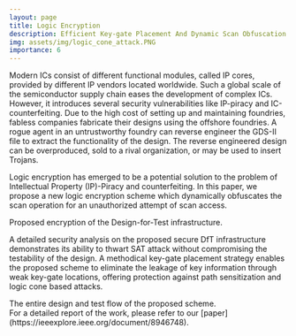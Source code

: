 ```yaml
---
layout: page
title: Logic Encryption
description: Efficient Key-gate Placement And Dynamic Scan Obfuscation Towards Robust Logic Encryption
img: assets/img/logic_cone_attack.PNG
importance: 6
---
```

Modern ICs consist of different functional modules, called IP cores, provided by different IP vendors located worldwide.
Such a global scale of the semiconductor supply chain eases the development of complex ICs. However, it introduces several
security vulnerabilities like IP-piracy and IC-counterfeiting. Due to the high cost of setting up and maintaining
foundries, fabless companies fabricate their designs using the offshore foundries. A rogue agent in an untrustworthy
foundry can reverse engineer the GDS-II file to extract the functionality of the design. The reverse engineered design
can be overproduced, sold to a rival organization, or may be used to insert Trojans.

Logic encryption has emerged to be a potential solution to the problem of Intellectual Property (IP)-Piracy and
counterfeiting. In this paper, we propose a new logic encryption scheme which dynamically obfuscates the scan operation for
an unauthorized attempt of scan access. 
<div class="row">
    <div class="col-sm mt-3 mt-md-0">
        <img class="img-fluid rounded z-depth-1" src="{{ 'assets/img/proposed_encryption.PNG' | relative_url }}" alt="" title="example image"/>
    </div>
</div>
<div class="caption">
    Proposed encryption of the Design-for-Test infrastructure.
</div>

A detailed security analysis on the proposed secure DfT infrastructure demonstrates its ability
to thwart SAT attack without compromising the testability of the design. A methodical key-gate placement strategy enables the
proposed scheme to eliminate the leakage of key information through weak key-gate locations, offering protection against path
sensitization and logic cone based attacks. 

<div class="row">
    <div class="col-sm mt-3 mt-md-0">
        <img class="img-fluid rounded z-depth-1" src="{{ 'assets/img/design_flow.PNG' | relative_url }}" alt="" title="example image"/>
    </div>
</div>
<div class="caption">
    The entire design and test flow of the proposed scheme.
</div>
For a detailed report of the work, please refer to our [paper](https://ieeexplore.ieee.org/document/8946748).
